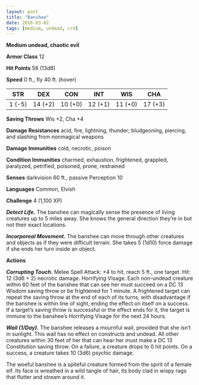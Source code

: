 ```yaml
---
layout: post
title: "Banshee"
date: 2016-03-02
tags: [medium, undead, cr4]
---
```


**Medium undead, chaotic evil**

**Armor Class** 12

**Hit Points** 58 (13d8)

**Speed** 0 ft., fly 40 ft. (hover)

|   STR   |   DEX   |   CON   |   INT   |   WIS   |   CHA   |
|:-----:|:-----:|:-----:|:-----:|:-----:|:-----:|
| 1 (-5) | 14 (+2) | 10 (+0) | 12 (+1) | 11 (+0) | 17 (+3) |

**Saving Throws** Wis +2, Cha +4

**Damage Resistances** acid, fire, lightning, thunder; bludgeoning, piercing, and slashing from nonmagical weapons

**Damage Immunities** cold, necrotic, poison

**Condition Immunities** charmed, exhaustion, frightened, grappled, paralyzed, petrified, poisoned, prone, restrained

**Senses** darkvision 60 ft., passive Perception 10

**Languages** Common, Elvish

**Challenge** 4 (1,100 XP)

***Detect Life.*** The banshee can magically sense the presence of living creatures up to 5 miles away. She knows the general
direction they’re in but not their exact locations. 

***Incorporeal Movement.*** The banshee can move through other creatures and objects as if they were difficult terrain. She takes 5 (1d10) force damage if she ends her turn inside an object.

**Actions**

***Corrupting Touch.*** Melee Spell Attack: +4 to hit, reach 5 ft., one target. Hit: 12 (3d6 + 2) necrotic damage.
Horrifying Visage. Each non-undead creature within 60 feet of the banshee that can see her must succeed on a DC 13 Wisdom saving throw or be frightened for 1 minute. A frightened target can repeat the saving throw at the end of each of its turns, with disadvantage if the banshee is within line of sight, ending the effect on itself on a success. If a target’s saving throw is successful or the effect ends for it, the target is immune to the banshee’s Horrifying Visage for the next 24 hours.

***Wail (1/Day).*** The banshee releases a mournful wail, provided that she isn’t in sunlight. This wail has no effect on constructs and undead. All other creatures within 30 feet of her that can hear her must make a DC 13 Constitution saving throw. On a failure, a creature drops to 0 hit points. On a success, a creature takes 10 (3d6) psychic damage.

The woeful banshee is a spiteful creature formed from the spirit of a female elf. Its face is wreathed in a wild tangle of hair, its body clad in wispy rags that flutter and stream around it.
